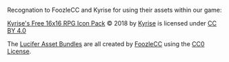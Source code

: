 Recognation to FoozleCC and Kyrise for using their assets within our game:

[Kyrise's Free 16x16 RPG Icon Pack](https://kyrise.itch.io/kyrises-free-16x16-rpg-icon-pack) © 2018 by [Kyrise](https://kyrise.itch.io/) is licensed under [CC BY 4.0](https://creativecommons.org/licenses/by/4.0/?ref=chooser-v1)

The [Lucifer Asset Bundles](https://itch.io/c/1557879/lucifer) are all created by [FoozleCC](https://foozlecc.itch.io/) using the [CC0 License](http://creativecommons.org/publicdomain/zero/1.0/).
